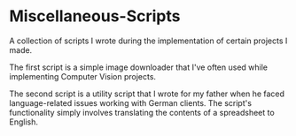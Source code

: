 # Miscellaneous-Scripts
A collection of scripts I wrote during the implementation of certain projects I made.

The first script is a simple image downloader that I've often used while implementing Computer Vision projects.

The second script is a utility script that I wrote for my father when he faced language-related issues working with German clients. The script's functionality
simply involves translating the contents of a spreadsheet to English.
